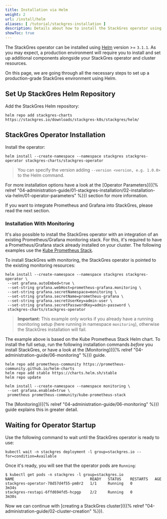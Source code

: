 ```yaml
---
title: Installation via Helm
weight: 2
url: /install/helm
aliases: [ /tutorial/stackgres-installation ]
description: Details about how to install the StackGres operator using Helm.
showToc: true
---
```


The StackGres operator can be installed using [Helm](https://helm.sh/) version >= `3.1.1`.
As you may expect, a production environment will require you to install and set up additional components alongside your StackGres operator and cluster resources.

On this page, we are going through all the necessary steps to set up a production-grade StackGres environment using Helm.

## Set Up StackGres Helm Repository

Add the StackGres Helm repository:

```
helm repo add stackgres-charts https://stackgres.io/downloads/stackgres-k8s/stackgres/helm/
```

## StackGres Operator Installation

Install the operator: 

```
helm install --create-namespace --namespace stackgres stackgres-operator stackgres-charts/stackgres-operator
```

> You can specify the version adding `--version <version, e.g. 1.0.0>` to the Helm command. 

For more installation options have a look at the [Operator Parameters]({{% relref "04-administration-guide/01-stackgres-installation/02-installation-via-helm/01-operator-parameters" %}}) section for more information.

If you want to integrate Prometheus and Grafana into StackGres, please read the next section. 

### Installation With Monitoring

It's also possible to install the StackGres operator with an integration of an existing Prometheus/Grafana monitoring stack.
For this, it's required to have a Prometheus/Grafana stack already installed on your cluster.
The following examples use the [Kube Prometheus Stack](https://github.com/prometheus-community/helm-charts/blob/main/charts/kube-prometheus-stack/).

To install StackGres with monitoring, the StackGres operator is pointed to the existing monitoring resources:

```
helm install --create-namespace --namespace stackgres stackgres-operator \
 --set grafana.autoEmbed=true \
 --set-string grafana.webHost=prometheus-grafana.monitoring \
 --set-string grafana.secretNamespace=monitoring \
 --set-string grafana.secretName=prometheus-grafana \
 --set-string grafana.secretUserKey=admin-user \
 --set-string grafana.secretPasswordKey=admin-password \
 stackgres-charts/stackgres-operator
```

> **Important:** This example only works if you already have a running monitoring setup (here running in namespace `monitoring`), otherwise the StackGres installation will fail.

The example above is based on the Kube Prometheus Stack Helm chart.
To install the full setup, run the following installation commands *before* you install StackGres, or have a look at the [Monitoring]({{% relref "04-administration-guide/06-monitoring" %}}) guide.

```
helm repo add prometheus-community https://prometheus-community.github.io/helm-charts
helm repo add stable https://charts.helm.sh/stable
helm repo update

helm install --create-namespace --namespace monitoring \
 --set grafana.enabled=true \
 prometheus prometheus-community/kube-prometheus-stack
```

The [Monitoring]({{% relref "04-administration-guide/06-monitoring" %}}) guide explains this in greater detail.

## Waiting for Operator Startup

Use the following command to wait until the StackGres operator is ready to use:

```
kubectl wait -n stackgres deployment -l group=stackgres.io --for=condition=Available
```

Once it's ready, you will see that the operator pods are `Running`:

```
$ kubectl get pods -n stackgres -l group=stackgres.io
NAME                                  READY   STATUS    RESTARTS   AGE
stackgres-operator-78d57d4f55-pm8r2   1/1     Running   0          3m34s
stackgres-restapi-6ffd694fd5-hcpgp    2/2     Running   0          3m30s

```

Now we can continue with [creating a StackGres cluster]({{% relref "04-administration-guide/02-cluster-creation" %}}).